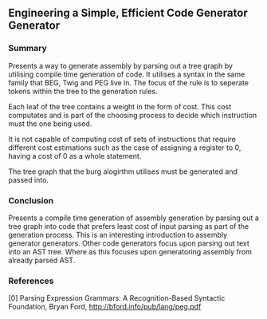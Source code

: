 ## Engineering a Simple, Efficient Code Generator Generator
### Summary
Presents a way to generate assembly by parsing out a tree graph by utilising compile time generation of code.
It utilises a syntax in the same family that BEG, Twig and PEG live in. The focus of the rule is to seperate 
tokens within the tree to the generation rules.

Each leaf of the tree contains a weight in the form of cost. This cost computates and is part of the choosing 
process to decide which instruction must the one being used.

It is not capable of computing cost of sets of instructions that require different cost estimations such as 
the case of assigning a register to 0, having a cost of 0 as a whole statement.

The tree graph that the burg alogirthm utilises must be generated and passed into.

### Conclusion
Presents a compile time generation of assembly generation by parsing out a tree graph into code that prefers 
least cost of input parsing as part of the generation process.
This is an interesting introduction to assembly generator generators. Other code generators focus upon 
parsing out text into an AST tree. Where as this focuses upon generatoring assembly from already parsed AST.

### References
[0] Parsing Expression Grammars: A Recognition-Based Syntactic Foundation, Bryan Ford,
http://bford.info/pub/lang/peg.pdf
